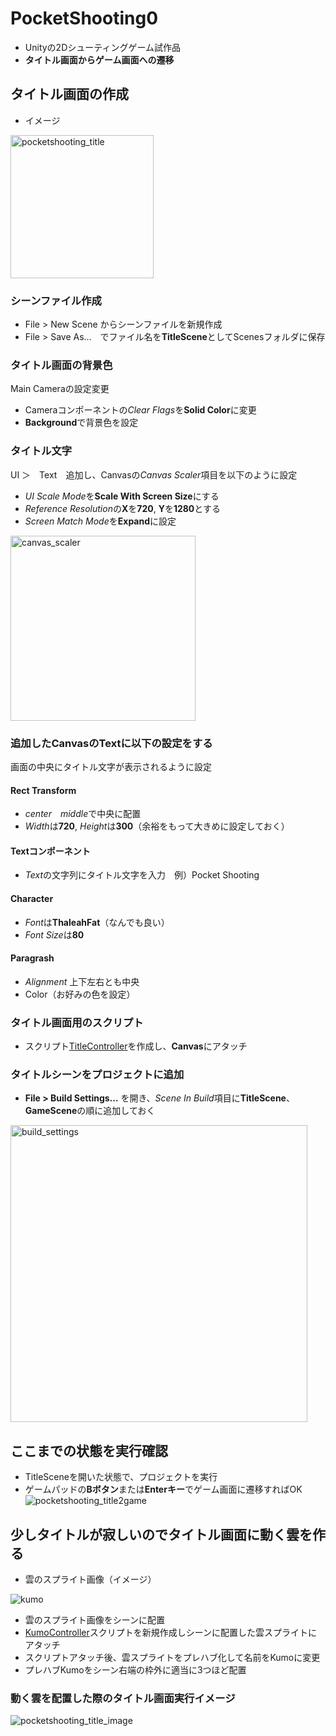 # PocketShooting0
- Unityの2Dシューティングゲーム試作品
- **タイトル画面からゲーム画面への遷移**

## タイトル画面の作成
- イメージ
<img width="229" alt="pocketshooting_title" src="https://user-images.githubusercontent.com/32384416/141222759-c7a854e2-e49d-474d-83fd-9ce9f7ba17fe.PNG">

### シーンファイル作成
- File > New Scene からシーンファイルを新規作成
- File > Save As...　でファイル名を**TitleScene**としてScenesフォルダに保存

### タイトル画面の背景色
Main Cameraの設定変更
- Cameraコンポーネントの*Clear Flags*を**Solid Color**に変更
- **Background**で背景色を設定

### タイトル文字
UI ＞　Text　追加し、Canvasの*Canvas Scaler*項目を以下のように設定
- *UI Scale Mode*を**Scale With Screen Size**にする
- *Reference Resolution*の**X**を**720**, **Y**を**1280**とする
- *Screen Match Mode*を**Expand**に設定
<img width="296" alt="canvas_scaler" src="https://user-images.githubusercontent.com/32384416/141222525-b7c3a939-7098-4fcc-a347-f7bb1a1cbc86.PNG">

### 追加したCanvasのTextに以下の設定をする
画面の中央にタイトル文字が表示されるように設定

#### Rect Transform
- *center*　*middle*で中央に配置
- *Width*は**720**, *Height*は**300**（余裕をもって大きめに設定しておく）

#### Textコンポーネント
- *Text*の文字列にタイトル文字を入力　例）Pocket Shooting

#### Character
- *Font*は**ThaleahFat**（なんでも良い）
- *Font Size*は**80**

#### Paragrash
- *Alignment*	上下左右とも中央
- Color（お好みの色を設定）
		
### タイトル画面用のスクリプト
- スクリプト[TitleController](https://github.com/mrgarita/PocketShooting0/blob/title_to_game/TitleController.cs)を作成し、**Canvas**にアタッチ

### タイトルシーンをプロジェクトに追加
- **File > Build Settings...** を開き、*Scene In Build*項目に**TitleScene**、**GameScene**の順に追加しておく
<img width="475" alt="build_settings" src="https://user-images.githubusercontent.com/32384416/141222561-ac99e57d-10c9-4ffd-8964-2b692c1812d6.PNG">

## ここまでの状態を実行確認
- TitleSceneを開いた状態で、プロジェクトを実行
- ゲームパッドの**Bボタン**または**Enterキー**でゲーム画面に遷移すればOK
![pocketshooting_title2game](https://user-images.githubusercontent.com/32384416/141222036-01ec9fd2-a5bb-477e-82e3-52af43ed114b.gif)

## 少しタイトルが寂しいのでタイトル画面に動く雲を作る
- 雲のスプライト画像（イメージ）

![kumo](https://user-images.githubusercontent.com/32384416/141225721-e87d0946-9109-4373-8fa9-f0176e60865a.png)

- 雲のスプライト画像をシーンに配置
- [KumoController](https://github.com/mrgarita/PocketShooting0/blob/title_to_game/KumoController.cs)スクリプトを新規作成しシーンに配置した雲スプライトにアタッチ
- スクリプトアタッチ後、雲スプライトをプレハブ化して名前をKumoに変更
- プレハブKumoをシーン右端の枠外に適当に3つほど配置

### 動く雲を配置した際のタイトル画面実行イメージ
![pocketshooting_title_image](https://user-images.githubusercontent.com/32384416/141226687-f63b9c15-87b6-4d8b-bea9-fb8b91e3684a.gif)
